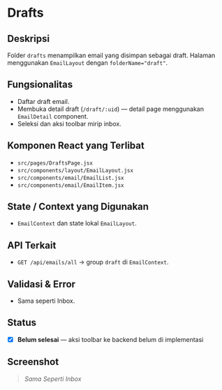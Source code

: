 # Drafts

## Deskripsi

Folder `drafts` menampilkan email yang disimpan sebagai draft. Halaman menggunakan `EmailLayout` dengan `folderName="draft"`.

## Fungsionalitas

- Daftar draft email.
- Membuka detail draft (`/draft/:uid`) — detail page menggunakan `EmailDetail` component.
- Seleksi dan aksi toolbar mirip inbox.

## Komponen React yang Terlibat

- `src/pages/DraftsPage.jsx`
- `src/components/layout/EmailLayout.jsx`
- `src/components/email/EmailList.jsx`
- `src/components/email/EmailItem.jsx`

## State / Context yang Digunakan

- `EmailContext` dan state lokal `EmailLayout`.

## API Terkait

- `GET /api/emails/all` → group `draft` di `EmailContext`.

## Validasi & Error

- Sama seperti Inbox.

## Status

- [x] **Belum selesai** — aksi toolbar ke backend belum di implementasi

## Screenshot

> _Sama Seperti Inbox_
